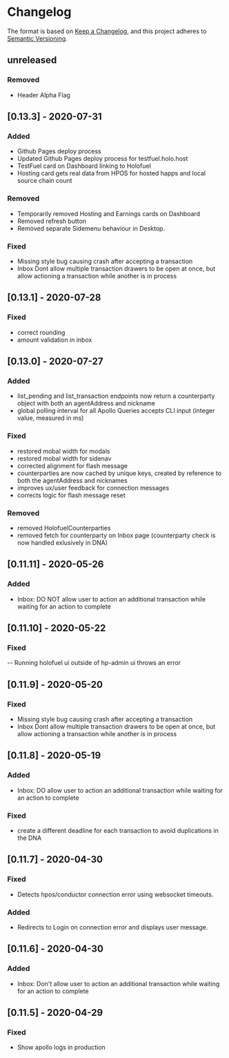# Changelog

The format is based on [Keep a Changelog](https://keepachangelog.com/en/1.0.0/),
and this project adheres to [Semantic Versioning](https://semver.org/spec/v2.0.0.html).

## unreleased
### Removed
- Header Alpha Flag

## [0.13.3] - 2020-07-31
### Added
- Github Pages deploy process
- Updated Github Pages deploy process for testfuel.holo.host
- TestFuel card on Dashboard linking to Holofuel
- Hosting card gets real data from HPOS for hosted happs and local source chain count
### Removed
- Temporarily removed Hosting and Earnings cards on Dashboard
- Removed refresh button
- Removed separate Sidemenu behaviour in Desktop. 
### Fixed
- Missing style bug causing crash after accepting a transaction
- Inbox Dont allow multiple transaction drawers to be open at once, but allow actioning a transaction while another is in process

## [0.13.1] - 2020-07-28
### Fixed
 - correct rounding
 - amount validation in inbox

## [0.13.0] - 2020-07-27
### Added
- list_pending and list_transaction endpoints now return a counterparty object with both an agentAddress and nickname
- global polling interval for all Apollo Queries accepts CLI input (integer value, measured in ms)
### Fixed
- restored mobal width for modals
- restored mobal width for sidenav
- corrected alignment for flash message
- counterparties are now cached by unique keys, created by reference to both the agentAddress and nicknames
- improves ux/user feedback for connection messages
- corrects logic for flash message reset
### Removed
 - removed HolofuelCounterparties
 - removed fetch for counterparty on Inbox page (counterparty check is now handled exlusively in DNA)

## [0.11.11] - 2020-05-26
### Added
- Inbox: DO NOT allow user to action an additional transaction while waiting for an action to complete

## [0.11.10] - 2020-05-22
### Fixed
-- Running holofuel ui outside of hp-admin ui throws an error

## [0.11.9] - 2020-05-20
### Fixed
- Missing style bug causing crash after accepting a transaction
- Inbox Dont allow multiple transaction drawers to be open at once, but allow actioning a transaction while another is in process

## [0.11.8] - 2020-05-19
### Added
- Inbox: DO allow user to action an additional transaction while waiting for an action to complete
### Fixed
- create a different deadline for each transaction to avoid duplications in the DNA

## [0.11.7] - 2020-04-30
### Fixed
- Detects hpos/conductor connection error using websocket timeouts.
### Added
- Redirects to Login on connection error and displays user message.

## [0.11.6] - 2020-04-30
### Added
- Inbox: Don't allow user to action an additional transaction while waiting for an action to complete

## [0.11.5] - 2020-04-29
### Fixed
- Show apollo logs in production
